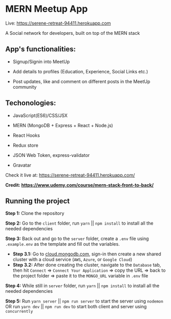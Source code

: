 ﻿# MERN Meetup App

Live: https://serene-retreat-94411.herokuapp.com

A Social network for developers, built on top of the MERN stack

## App's functionalities:

- Signup/Signin into MeetUp

- Add details to profiles (Education, Experience, Social Links etc.)

- Post updates, like and comment on different posts in the MeetUp community

## Techonologies:

- JavaScript(ES6)/CSS/JSX

- MERN (MongoDB + Express + React + Node.js)

- React Hooks

- Redux store

- JSON Web Token, express-validator

- Gravatar

Check it live at: https://serene-retreat-94411.herokuapp.com/

**Credit: https://www.udemy.com/course/mern-stack-front-to-back/**

## Running the project

**Step 1:** Clone the repository

**Step 2:** Go to the `client` folder, run `yarn` || `npm install` to install all the needed dependencies

**Step 3:** Back out and go to the `server` folder, create a `.env` file using `.example.env` as the template and fill out the variables.

  - **Step 3.1:** Go to [cloud.mongodb.com](https://account.mongodb.com/account/login), sign-in then create a new shared cluster with a cloud service (`AWS`, `Azure`, or `Google Cloud`)
  - **Step 3.2:** After done creating the cluster, navigate to the `Database` tab, then hit `Connect` => `Connect Your Application` => copy the URL => back to the project folder => paste it to the `MONGO_URL` variable in `.env` file

**Step 4:** While still in `server` folder, run `yarn` || `npm install` to install all the needed dependencies

**Step 5:** Run `yarn server` || `npm run server` to start the server using `nodemon` OR run `yarn dev` || `npm run dev` to start both client and server using `concurrently`
